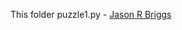 This folder 
puzzle1.py - [Jason R Briggs](http://jasonrbriggs.com/python-for-kids/puzzles/puzzle1.html)
